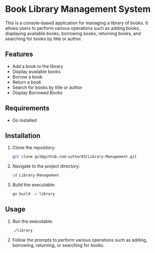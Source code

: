 # Book Library Management System

This is a console-based application for managing a library of books. It allows users to perform various operations such as adding books, displaying available books, borrowing books, returning books, and searching for books by title or author.

## Features

- Add a book to the library
- Display available books
- Borrow a book
- Return a book
- Search for books by title or author
- Display Borrowed Books

## Requirements

- Go installed

## Installation

1. Clone the repository:

    ```bash
    git clone git@github.com:suthar03/Library-Management.git
    ```

2. Navigate to the project directory:

    ```bash
    cd Library-Management
    ```

3. Build the executable:

    ```bash
    go build -o library
    ```

## Usage

1. Run the executable:

    ```bash
    ./library
    ```

2. Follow the prompts to perform various operations such as adding, borrowing, returning, or searching for books.